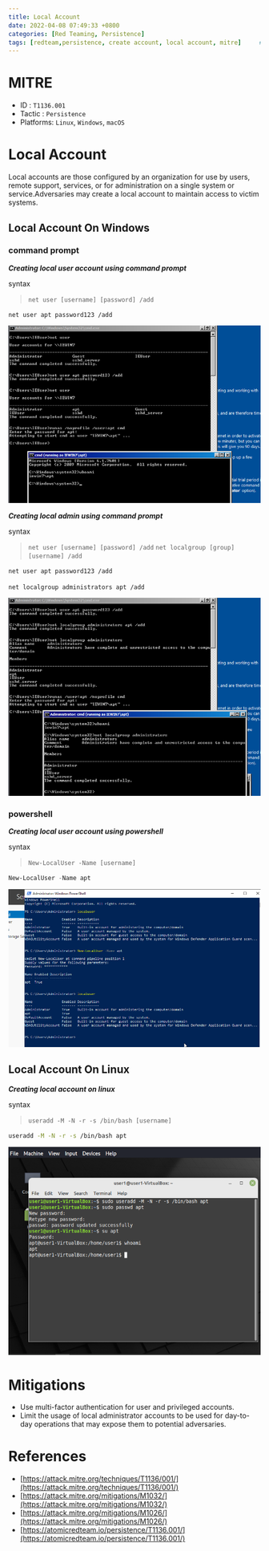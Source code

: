 ```yaml
---
title: Local Account
date: 2022-04-08 07:49:33 +0800
categories: [Red Teaming, Persistence]
tags: [redteam,persistence, create account, local account, mitre]     # TAG names should always be lowercase
---
```


# MITRE
- ID : `T1136.001`
- Tactic : `Persistence`
- Platforms: `Linux`, `Windows`, `macOS` 

# Local Account
Local accounts are those configured by an organization for use by users, remote support, services, or for administration on a single system or service.Adversaries may create a local account to maintain access to victim systems.

## Local Account On Windows

### command prompt

***Creating local user account using command prompt***

syntax
> `net user [username] [password] /add`

```batch
net user apt password123 /add
```

![localuser](https://raw.githubusercontent.com/cyberkhalid/cyberkhalid.github.io/main/assets/img/ipentest/localuser.png)

***Creating local admin using command prompt***

syntax
> `net user [username] [password] /add`
> `net localgroup [group] [username] /add`

```batch
net user apt password123 /add

net localgroup administrators apt /add

```

![localuseradmin](https://raw.githubusercontent.com/cyberkhalid/cyberkhalid.github.io/main/assets/img/ipentest/localuseradmin.png)

### powershell

***Creating local user account using powershell***

syntax
> `New-LocalUser -Name [username]`

```powershell
New-LocalUser -Name apt

```
![localuseradmin](https://raw.githubusercontent.com/cyberkhalid/cyberkhalid.github.io/main/assets/img/ipentest/localuserpowershell.png)

## Local Account On Linux

***Creating local account on linux***

syntax

> `useradd -M -N -r -s /bin/bash [username]`

```bash
useradd -M -N -r -s /bin/bash apt

```
![localuserlinux](https://raw.githubusercontent.com/cyberkhalid/cyberkhalid.github.io/main/assets/img/ipentest/localuserlinux.png)


# Mitigations
- Use multi-factor authentication for user and privileged accounts.
- Limit the usage of local administrator accounts to be used for day-to-day operations that may expose them to potential adversaries.

# References

- [https://attack.mitre.org/techniques/T1136/001/](https://attack.mitre.org/techniques/T1136/001/)
- [https://attack.mitre.org/mitigations/M1032/](https://attack.mitre.org/mitigations/M1032/)
- [https://attack.mitre.org/mitigations/M1026/](https://attack.mitre.org/mitigations/M1026/)
- [https://atomicredteam.io/persistence/T1136.001/](https://atomicredteam.io/persistence/T1136.001/)
